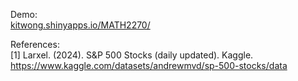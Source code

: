 Demo:</br>
[kitwong.shinyapps.io/MATH2270/](https://kitwong.shinyapps.io/MATH2270/)

References:</br>
[1] Larxel. (2024). S&P 500 Stocks (daily updated). Kaggle. https://www.kaggle.com/datasets/andrewmvd/sp-500-stocks/data </br>


